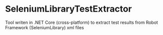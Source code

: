 # SeleniumLibraryTestExtractor
Tool writen in .NET Core (cross-platform) to extract test results from Robot Framework (SeleniumLibrary) xml files
